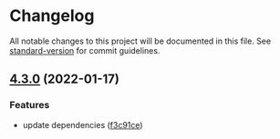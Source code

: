# Changelog

All notable changes to this project will be documented in this file. See
[standard-version](https://github.com/conventional-changelog/standard-version) for commit
guidelines.

## [4.3.0](https://github.com/Newtral-Tech/node-nestjs-logger/compare/v4.2.0...v4.3.0) (2022-01-17)

### Features

- update dependencies
  ([f3c91ce](https://github.com/Newtral-Tech/node-nestjs-logger/commit/f3c91cea1afbb81fe3ca0d620d2e7bd17bfb7353))
